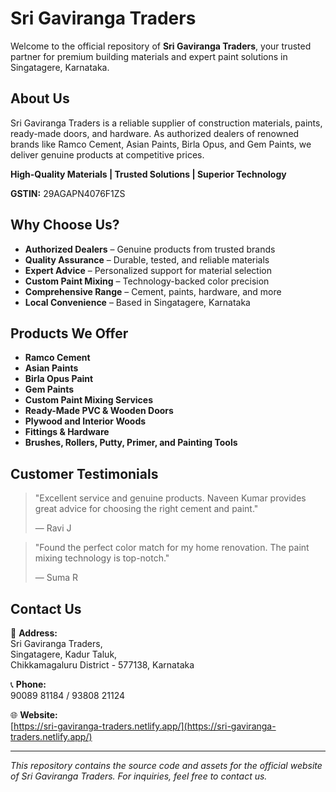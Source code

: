 # Sri Gaviranga Traders

Welcome to the official repository of **Sri Gaviranga Traders**, your trusted partner for premium building materials and expert paint solutions in Singatagere, Karnataka.

## About Us

Sri Gaviranga Traders is a reliable supplier of construction materials, paints, ready-made doors, and hardware. As authorized dealers of renowned brands like Ramco Cement, Asian Paints, Birla Opus, and Gem Paints, we deliver genuine products at competitive prices.

**High-Quality Materials | Trusted Solutions | Superior Technology**

**GSTIN:** 29AGAPN4076F1ZS

## Why Choose Us?

- **Authorized Dealers** – Genuine products from trusted brands
- **Quality Assurance** – Durable, tested, and reliable materials
- **Expert Advice** – Personalized support for material selection
- **Custom Paint Mixing** – Technology-backed color precision
- **Comprehensive Range** – Cement, paints, hardware, and more
- **Local Convenience** – Based in Singatagere, Karnataka

## Products We Offer

- **Ramco Cement**
- **Asian Paints**
- **Birla Opus Paint**
- **Gem Paints**
- **Custom Paint Mixing Services**
- **Ready-Made PVC & Wooden Doors**
- **Plywood and Interior Woods**
- **Fittings & Hardware**
- **Brushes, Rollers, Putty, Primer, and Painting Tools**

## Customer Testimonials

> "Excellent service and genuine products. Naveen Kumar provides great advice for choosing the right cement and paint."
> 
> — Ravi J

> "Found the perfect color match for my home renovation. The paint mixing technology is top-notch."
> 
> — Suma R

## Contact Us

📍 **Address:**  
Sri Gaviranga Traders,  
Singatagere, Kadur Taluk,  
Chikkamagaluru District - 577138, Karnataka

📞 **Phone:**  
90089 81184 / 93808 21124

🌐 **Website:**  
[https://sri-gaviranga-traders.netlify.app/](https://sri-gaviranga-traders.netlify.app/)

---

*This repository contains the source code and assets for the official website of Sri Gaviranga Traders. For inquiries, feel free to contact us.*
